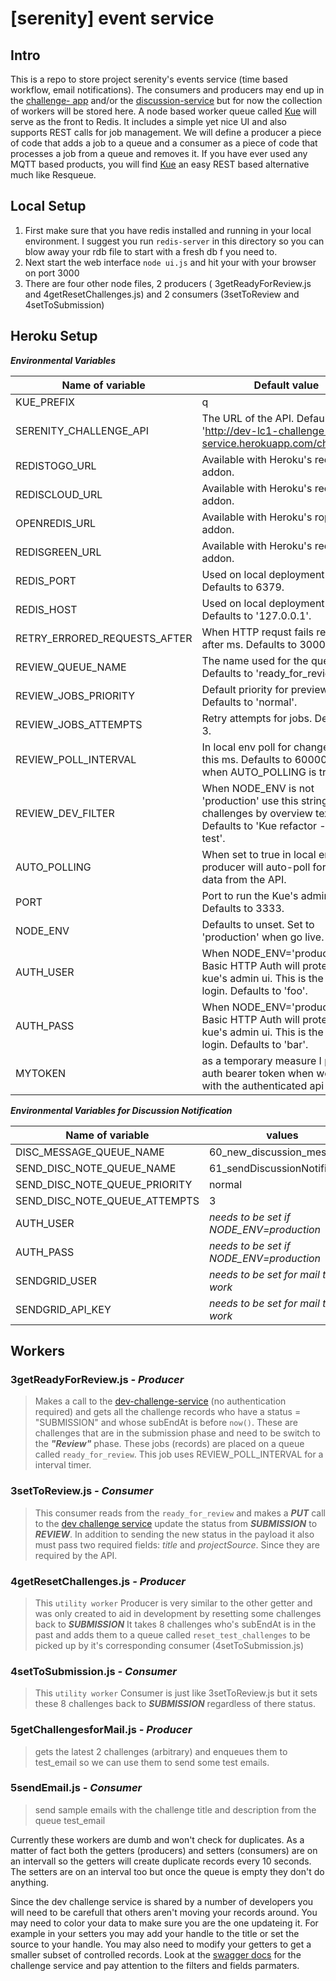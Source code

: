 # [serenity] event service

## Intro

This  is a  repo to store project serenity's events service (time based workflow, email notifications).   The consumers and producers may end up in the [challenge- app](https://github.com/appirio-tech/lc1-challenge-app) and/or the [discussion-service](https://github.com/appirio-tech/lc1-discussion-service) but for now the collection of workers will be stored here.  A node based worker queue called [Kue](https://github.com/learnboost/kue) will serve as the front to Redis.   It includes a simple yet nice UI and also supports REST calls for job management.   We will define a producer a piece of code that adds a job to a queue and a consumer as a piece of code that processes a job from a queue and removes it.   If you have ever used any MQTT based products, you will find [Kue](https://github.com/learnboost/kue) an easy REST based alternative much like Resqueue.

## Local Setup

1.  First make sure that you have redis installed and running in your local environment.  I suggest you run `redis-server` in this directory so you can blow away your rdb file to start with a fresh db f you need to.
2. Next start the web interface `node ui.js` and hit your with your browser on port 3000
3. There are four other node files, 2 producers ( 3getReadyForReview.js and 4getResetChallenges.js) and 2 consumers (3setToReview and 4setToSubmission)

## Heroku Setup
***Environmental Variables***

| Name of variable	| Default value|
|---|---|
| KUE_PREFIX | q|
| SERENITY_CHALLENGE_API |	The URL of the API. Defaults to 'http://dev-lc1-challenge-service.herokuapp.com/challenges'|
| REDISTOGO_URL |	Available with Heroku's redistogo addon.|
| REDISCLOUD_URL |	Available with Heroku's rediscloud addon.|
| OPENREDIS_URL |	Available with Heroku's ropenredis addon.|
| REDISGREEN_URL |	Available with Heroku's redistgreen addon.|
| REDIS_PORT |	Used on local deployment setup. Defaults to 6379.|
| REDIS_HOST |	Used on local deployment setup. Defaults to '127.0.0.1'.|
| RETRY_ERRORED_REQUESTS_AFTER |	When HTTP requst fails retry it after ms. Defaults to 3000.|
| REVIEW_QUEUE_NAME |	The name used for the queue. Defaults to 'ready_for_review'.|
| REVIEW_JOBS_PRIORITY |	Default priority for preview jobs. Defaults to 'normal'.|
| REVIEW_JOBS_ATTEMPTS |	Retry attempts for jobs. Defaults to 3.|
| REVIEW_POLL_INTERVAL |	In local env poll for changes every this ms. Defaults to 60000. Only when AUTO_POLLING is true.|
| REVIEW_DEV_FILTER |	When NODE_ENV is not 'production' use this string to filter challenges by overview text. Defaults to 'Kue refactor --kiri4a test'.|
| AUTO_POLLING |	When set to true in local env producer will auto-poll for new data from the API.|
| PORT |	Port to run the Kue's admin UI. Defaults to 3333.|
| NODE_ENV |	Defaults to unset. Set to 'production' when go live.|
| AUTH_USER |	When NODE_ENV='production' Basic HTTP Auth will protect the kue's admin ui. This is the user to login. Defaults to 'foo'.|
| AUTH_PASS |	When NODE_ENV='production' Basic HTTP Auth will protect the kue's admin ui. This is the pass to login. Defaults to 'bar'.|
| MYTOKEN| as a temporary measure I put in my auth bearer token when working with the authenticated api |

***Environmental Variables for  Discussion Notification***

| Name of variable	|  values|
|---|---|
| DISC_MESSAGE_QUEUE_NAME | 60_new_discussion_message |
| SEND_DISC_NOTE_QUEUE_NAME | 61_sendDiscussionNotification |
| SEND_DISC_NOTE_QUEUE_PRIORITY | normal |
| SEND_DISC_NOTE_QUEUE_ATTEMPTS | 3 |
| AUTH_USER | *needs to be set if NODE_ENV=production* |
| AUTH_PASS | *needs to be set if NODE_ENV=production* |
| SENDGRID_USER | *needs to be set for mail to work* |
| SENDGRID_API_KEY | *needs to be set for mail to work* |


## Workers

### 3getReadyForReview.js *- Producer*
>Makes a call to the [dev-challenge-service](http://dev-lc1-challenge-service.herokuapp.com) (no authentication required) and gets all the challenge records who have a status = "SUBMISSION" and whose subEndAt is before `now()`.   These are challenges that are in the submission phase and need to be switch to the ***"Review"*** phase.  These jobs (records) are placed on a queue called `ready_for_review`.   This job uses REVIEW_POLL_INTERVAL for a interval timer.

### 3setToReview.js *- Consumer*
>This consumer reads from the `ready_for_review` and makes a ***PUT*** call to the [dev challenge service](http://dev-lc1-challenge-service.herokuapp.com) update the status from ***SUBMISSION*** to ***REVIEW***.  In addition to sending the new status in the payload it also must pass two required fields:  *title* and *projectSource*.  Since they are required by the API.


### 4getResetChallenges.js *- Producer*

>This `utility worker` Producer is very similar to the other getter and was only created to aid in development by resetting some challenges back to ***SUBMISSION***   It takes 8 challenges who's subEndAt is in the past and adds them to a queue called `reset_test_challenges` to be picked up by it's corresponding consumer (4setToSubmission.js)

### 4setToSubmission.js *- Consumer*
>This `utility worker` Consumer is just like 3setToReview.js but it sets these 8 challenges back to ***SUBMISSION*** regardless of there status.

### 5getChallengesforMail.js *- Producer*
>gets the latest 2 challenges (arbitrary) and enqueues them to test_email so we can use them to send some test emails.

### 5sendEmail.js *- Consumer*
>send sample emails with the challenge title and description from the queue test_email

Currently these workers are dumb and won't check for duplicates.   As a matter of fact both the getters (producers) and setters (consumers)  are on an intervall so the getters will create duplicate records every 10 seconds.   The setters are on an interval too but once the queue is empty they don't do anything.

Since the dev challenge service is shared by a number of developers you will need to be carefull that others aren't moving your records around.   You may need to color your data to make sure you are the one updateing it.   For example in your setters you may add your handle to the title or set the source to your handle.   You may also need to modify your getters to get a smaller subset of controlled records.   Look at the [swagger docs](http://dev-lc1-challenge-service.herokuapp.com/docs/) for the challenge service and pay attention to the filters and  fields parmaters.
